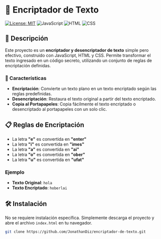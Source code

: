 # 🔐 Encriptador de Texto

[![License: MIT](https://img.shields.io/badge/License-MIT-yellow.svg)](https://opensource.org/licenses/MIT)
![JavaScript](https://img.shields.io/badge/JavaScript-ES6%2B-yellow?logo=javascript)
![HTML](https://img.shields.io/badge/HTML5-239120?logo=html5&logoColor=white)
![CSS](https://img.shields.io/badge/CSS3-1572B6?logo=css3)

## 🚀 Descripción

Este proyecto es un **encriptador y desencriptador de texto** simple pero efectivo, construido con JavaScript, HTML y CSS. Permite transformar el texto ingresado en un código secreto, utilizando un conjunto de reglas de encriptación definidas.

### 🧩 Características

- **Encriptación**: Convierte un texto plano en un texto encriptado según las reglas predefinidas.
- **Desencriptación**: Restaura el texto original a partir del texto encriptado.
- **Copia al Portapapeles**: Copia fácilmente el texto encriptado o desencriptado al portapapeles con un solo clic.

## 📋 Reglas de Encriptación

- La letra **"e"** es convertida en **"enter"**
- La letra **"i"** es convertida en **"imes"**
- La letra **"a"** es convertida en **"ai"**
- La letra **"o"** es convertida en **"ober"**
- La letra **"u"** es convertida en **"ufat"**

### Ejemplo

- **Texto Original**: `hola`
- **Texto Encriptado**: `hoberlai`

## 🛠️ Instalación

No se requiere instalación específica. Simplemente descarga el proyecto y abre el archivo `index.html` en tu navegador.

```bash
git clone https://github.com/JonathanDiz/encriptador-de-texto.git
